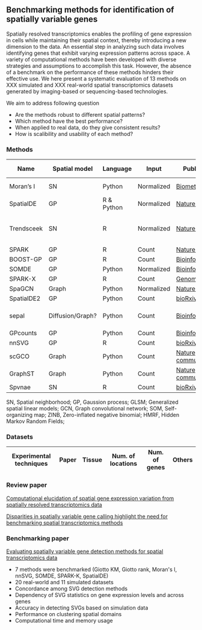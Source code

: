 ## Benchmarking methods for identification of spatially variable genes

Spatially resolved transcriptomics enables the profiling of gene expression in cells while maintaining their spatial context, thereby introducing a new dimension to the data. An essential step in analyzing such data involves identifying genes that exhibit varying expression patterns across space. A variety of computational methods have been developed with diverse strategies and assumptions to accomplish this task. However, the absence of a benchmark on the performance of these methods hinders their effective use. We here present a systematic evaluation of 13 methods on XXX simulated and XXX real-world spatial transcriptomics datasets generated by imaging-based or sequencing-based technologies.


We aim to address following question

* Are the methods robust to different spatial patterns?
* Which method have the best performance?
* When applied to real data, do they give consistent results?
* How is scalibility and usability of each method?

### Methods

| Name      | Spatial model | Language | Input       | Publication     | Year| Output| Tested by | Documentation | Availbility | Usability|
| ---       | ---                        | ---      | ---        | -----------     |-------| -----------------| -----------------------|-----------|---------------| ---------------------|
| Moran’s I | SN    | Python   | Normalized |  [Biometrika](https://academic.oup.com/biomet/article/37/1-2/17/194868) |  1950 | Correlation | Zhijian| *** | Github & Pypi| |
| SpatialDE | GP | R & Python   | Normalized |  [Nature Methods](https://www.nature.com/articles/nmeth.4636) |  2018 | P-value| Zain |***| Github ||
| Trendsceek| SN | R   | Normalized |  [Nature Methods](https://www.nature.com/articles/nmeth.4634) |  2018  | P-value | Zhijian (Out-of-date) | *** | Github ||
| SPARK     | GP | R   | Count |  [Nature Methods](https://www.nature.com/articles/s41592-019-0701-7) |  2020 | P-value |Zhijian | *** | Github | |
| BOOST-GP  | GP | R   | Count |  [Bioinformatics](https://academic.oup.com/bioinformatics/article/37/22/4129/6306406) |  2021 | P-value |Zhijian| | Github ||
| SOMDE     | GP | Python   | Normalized |  [Bioinformatics](https://academic.oup.com/bioinformatics/article/37/23/4392/6308937) |  2021 | P-value| Zhijian | | Github&PyPi ||
| SPARK-X   | GP | R   | Count |  [Genome Biology](https://genomebiology.biomedcentral.com/articles/10.1186/s13059-021-02404-0) |  2021  | P-value|Zhijian |  | Github||
| SpaGCN    | Graph | Python   | Normalized |  [Nature Methods](https://www.nature.com/articles/s41592-021-01255-8) |  2021 | P-value| Zain | | ||
| SpatialDE2| GP | Python   | Count |  [bioRxiv](https://www.biorxiv.org/content/10.1101/2021.10.27.466045v2) |  2021  | P-value| | | ||
| sepal | Diffusion/Graph? | Python   | Count | [Bioinformatics](https://academic.oup.com/bioinformatics/article/37/17/2644/6168120?login=false) |  2021 | rank (diffusion time value)| Zain | | ||
| GPcounts  | GP | Python   | Count | [Bioinformatics](https://academic.oup.com/bioinformatics/article/37/21/3788/6313161) |  2022 | P-value | Zain | | ||
| nnSVG     | GP | R | Count | [bioRxiv](https://www.biorxiv.org/content/10.1101/2022.05.16.492124v1.full) |  2022  | P-value| Zhijian | | ||
| scGCO     | Graph | Python   | Count | [Nature communications](https://www.nature.com/articles/s41467-022-33182-3) |  2022 | FDR | Zhijian | | ||
| GraphST   | Graph | Python   | Count | [Nature communications](https://www.nature.com/articles/s41467-023-36796-3) |  2023 | | | | ||
| Spvnae    | SN | R   | Count | [bioRxiv](https://www.biorxiv.org/content/10.1101/2023.02.08.527623v1.abstract) |  2023 |P-value| Zhijian || ||


SN, Spatial neighborhood; GP, Gaussion process; GLSM; Generalized spatial linear models; 
GCN, Graph convolutional network; SOM, Self-organizing map; ZINB, Zero-inflated negative binomial; HMRF, Hidden Markov Random Fields; 


### Datasets

| Experimental techniques | Paper | Tissue | Num. of locations | Num. of genes | Others |
| ------------------------|-------| -------|-----------------| ---------------|-------- |

### Review paper
[Computational elucidation of spatial gene expression variation from spatially resolved transcriptomics data](https://www.sciencedirect.com/science/article/pii/S2162253121003127)

[Disparities in spatially variable gene calling highlight the need for benchmarking spatial transcriptomics methods](https://www.biorxiv.org/content/10.1101/2022.10.31.514623v1)

### Benchmarking paper
[Evaluating spatially variable gene detection methods for spatial transcriptomics data](https://www.biorxiv.org/content/10.1101/2022.11.23.517747v1)

* 7 methods were benchmarked (Giotto KM, Giotto rank, Moran's I, nnSVG, SOMDE, SPARK-K, SpatialDE)
* 20 real-world and 11 simulated datasets
* Concordance among SVG detection methods
* Dependency of SVG statistics on gene expression levels and across genes
* Accuracy in detecting SVGs based on simulation data
* Performance on clustering spatial domains
* Computational time and memory usage


